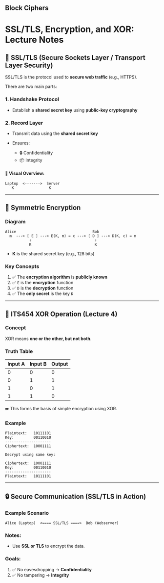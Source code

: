 ## Block Ciphers

# SSL/TLS, Encryption, and XOR: Lecture Notes

## 🔐 SSL/TLS (Secure Sockets Layer / Transport Layer Security)

SSL/TLS is the protocol used to **secure web traffic** (e.g., HTTPS).

There are two main parts:

### 1. Handshake Protocol

* Establish a **shared secret key** using **public-key cryptography**

### 2. Record Layer

* Transmit data using the **shared secret key**
* Ensures:

  * 🔒 Confidentiality
  * 📦 Integrity

#### 🔀 Visual Overview:

```
Laptop  <------->  Server
   K                K
```

---

## 🔑 Symmetric Encryption

### Diagram

```
Alice                                   Bob
  m  ---> [ E ] ---> E(K, m) = c ---> [ D ] ---> D(K, c) = m
           ↑                             ↑
           K                             K
```

* **K** is the shared secret key (e.g., 128 bits)

### Key Concepts

1. ✅ The **encryption algorithm** is **publicly known**
2. ✅ `E` is the **encryption** function
3. ✅ `D` is the **decryption** function
4. ✅ The **only secret** is the key `K`

---

## 🧠 ITS454 XOR Operation (Lecture 4)

### Concept

XOR means **one or the other, but not both**.

### Truth Table

| Input A | Input B | Output |
| ------- | ------- | ------ |
| 0       | 0       | 0      |
| 0       | 1       | 1      |
| 1       | 0       | 1      |
| 1       | 1       | 0      |

➡️ This forms the basis of simple encryption using XOR.

### Example

```
Plaintext:   10111101
Key:         00110010
---------------------
Ciphertext:  10001111

Decrypt using same key:

Ciphertext:  10001111
Key:         00110010
---------------------
Plaintext:   10111101
```

---

## 🔒 Secure Communication (SSL/TLS in Action)

### Example Scenario

```
Alice (Laptop)  <==== SSL/TLS ====>  Bob (Webserver)
```

### Notes:

* Use **SSL or TLS** to encrypt the data.

### Goals:

1. ✅ No eavesdropping → **Confidentiality**
2. ✅ No tampering → **Integrity**

